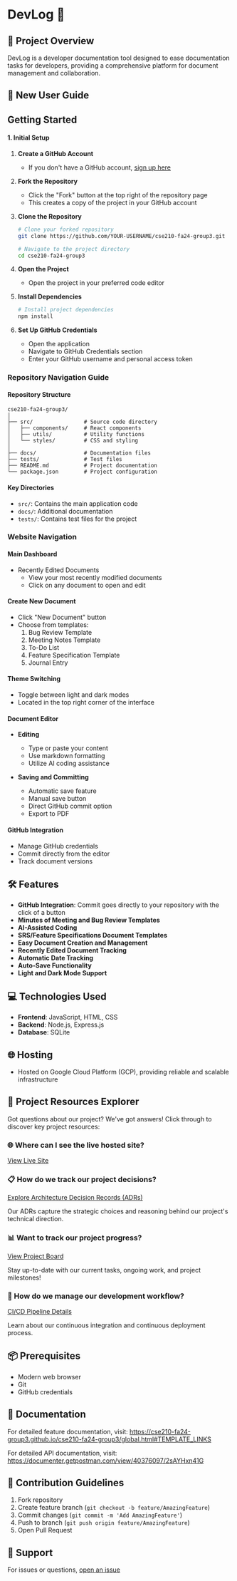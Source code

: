 # DevLog 📝

## 🌟 Project Overview

DevLog is a developer documentation tool designed to ease documentation tasks for developers, providing a comprehensive platform for document management and collaboration.

## 📘 New User Guide

##  Getting Started

#### 1. Initial Setup

1. **Create a GitHub Account**
   - If you don't have a GitHub account, [sign up here](https://github.com/signup)

2. **Fork the Repository**
   - Click the "Fork" button at the top right of the repository page
   - This creates a copy of the project in your GitHub account

3. **Clone the Repository**
   ```bash
   # Clone your forked repository
   git clone https://github.com/YOUR-USERNAME/cse210-fa24-group3.git
   
   # Navigate to the project directory
   cd cse210-fa24-group3
   ```

4. **Open the Project**
   - Open the project in your preferred code editor

5. **Install Dependencies**
   ```bash
   # Install project dependencies
   npm install
   ```

6. **Set Up GitHub Credentials**
   - Open the application
   - Navigate to GitHub Credentials section
   - Enter your GitHub username and personal access token

### Repository Navigation Guide

#### Repository Structure
```
cse210-fa24-group3/
│
├── src/                # Source code directory
│   ├── components/     # React components
│   ├── utils/          # Utility functions
│   └── styles/         # CSS and styling
│
├── docs/               # Documentation files
├── tests/              # Test files
├── README.md           # Project documentation
└── package.json        # Project configuration
```

#### Key Directories
- `src/`: Contains the main application code
- `docs/`: Additional documentation
- `tests/`: Contains test files for the project

### Website Navigation

#### Main Dashboard
- Recently Edited Documents
  - View your most recently modified documents
  - Click on any document to open and edit

#### Create New Document
- Click "New Document" button
- Choose from templates:
  1. Bug Review Template
  2. Meeting Notes Template
  3. To-Do List
  4. Feature Specification Template
  5. Journal Entry

#### Theme Switching
- Toggle between light and dark modes
- Located in the top right corner of the interface

#### Document Editor
- **Editing**
  - Type or paste your content
  - Use markdown formatting
  - Utilize AI coding assistance

- **Saving and Committing**
  - Automatic save feature
  - Manual save button
  - Direct GitHub commit option
  - Export to PDF

#### GitHub Integration
- Manage GitHub credentials
- Commit directly from the editor
- Track document versions

## 🛠️ Features
- **GitHub Integration**: Commit goes directly to your repository with the click of a button
- **Minutes of Meeting and Bug Review Templates**
- **AI-Assisted Coding**
- **SRS/Feature Specifications Document Templates**
- **Easy Document Creation and Management**
- **Recently Edited Document Tracking**
- **Automatic Date Tracking**
- **Auto-Save Functionality**
- **Light and Dark Mode Support**

## 💻 Technologies Used
- **Frontend**: JavaScript, HTML, CSS
- **Backend**: Node.js, Express.js
- **Database**: SQLite

## 🌐 Hosting
- Hosted on Google Cloud Platform (GCP), providing reliable and scalable infrastructure

## 🚀 Project Resources Explorer

Got questions about our project? We've got answers! Click through to discover key project resources:

### 🌐 Where can I see the live hosted site?

[View Live Site](http://104.155.190.17:8080/)

### 📋 How do we track our project decisions?

[Explore Architecture Decision Records (ADRs)](https://github.com/cse210-fa24-group3/cse210-fa24-group3/tree/main/specs/adrs)

Our ADRs capture the strategic choices and reasoning behind our project's technical direction.

### 📊 Want to track our project progress?

[View Project Board](https://github.com/cse210-fa24-group3/cse210-fa24-group3/projects?query=is%3Aopen)

Stay up-to-date with our current tasks, ongoing work, and project milestones!

### 🔧 How do we manage our development workflow?

[CI/CD Pipeline Details](https://github.com/cse210-fa24-group3/cse210-fa24-group3/blob/main/admin/cipipeline/cicd.md)

Learn about our continuous integration and continuous deployment process.

<!--## Want to see our 
- [Hosted Site]()
- [Architecture Decision Records (ADRs)](https://github.com/cse210-fa24-group3/cse210-fa24-group3/tree/main/specs/adrs)
- [Project Board](https://github.com/cse210-fa24-group3/cse210-fa24-group3/projects?query=is%3Aopen)
- [CI/CD Pipeline](https://github.com/cse210-fa24-group3/cse210-fa24-group3/blob/main/admin/cipipeline/cicd.md)-->

## 📦 Prerequisites
- Modern web browser
- Git
- GitHub credentials

## 📑 Documentation
For detailed feature documentation, visit: 
https://cse210-fa24-group3.github.io/cse210-fa24-group3/global.html#TEMPLATE_LINKS

For detailed API documentation, visit:
https://documenter.getpostman.com/view/40376097/2sAYHxn41G

## 🤝 Contribution Guidelines
1. Fork repository
2. Create feature branch (`git checkout -b feature/AmazingFeature`)
3. Commit changes (`git commit -m 'Add AmazingFeature'`)
4. Push to branch (`git push origin feature/AmazingFeature`)
5. Open Pull Request

## 💬 Support
For issues or questions, [open an issue](https://github.com/cse210-fa24-group3/cse210-fa24-group3/issues)

